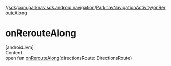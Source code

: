 //[sdk](../../../index.md)/[com.parknav.sdk.android.navigation](../index.md)/[ParknavNavigationActivity](index.md)/[onRerouteAlong](on-reroute-along.md)



# onRerouteAlong  
[androidJvm]  
Content  
open fun [onRerouteAlong](on-reroute-along.md)(directionsRoute: DirectionsRoute)  



